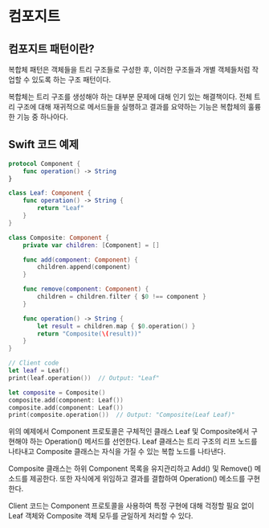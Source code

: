 # 컴포지트
## 컴포지트 패턴이란?
복합체 패턴은 객체들을 트리 구조들로 구성한 후, 이러한 구조들과 개별 객체들처럼 작업할 수 있도록 하는 구조 패턴이다.

복합체는 트리 구조를 생성해야 하는 대부분 문제에 대해 인기 있는 해결책이다. 전체 트리 구조에 대해 재귀적으로 메서드들을 실행하고 결과를 요약하는 기능은 복합체의 훌륭한 기능 중 하나아다.

## Swift 코드 예제
```Swift
protocol Component {
    func operation() -> String
}

class Leaf: Component {
    func operation() -> String {
        return "Leaf"
    }
}

class Composite: Component {
    private var children: [Component] = []

    func add(component: Component) {
        children.append(component)
    }

    func remove(component: Component) {
        children = children.filter { $0 !== component }
    }

    func operation() -> String {
        let result = children.map { $0.operation() }
        return "Composite(\(result))"
    }
}

// Client code
let leaf = Leaf()
print(leaf.operation())  // Output: "Leaf"

let composite = Composite()
composite.add(component: Leaf())
composite.add(component: Leaf())
print(composite.operation())  // Output: "Composite(Leaf Leaf)"
```

위의 예제에서 Component 프로토콜은 구체적인 클래스 Leaf 및 Composite에서 구현해야 하는 Operation() 메서드를 선언한다. Leaf 클래스는 트리 구조의 리프 노드를 나타내고 Composite 클래스는 자식을 가질 수 있는 복합 노드를 나타낸다.

Composite 클래스는 하위 Component 목록을 유지관리하고 Add() 및 Remove() 메소드를 제공한다. 또한 자식에게 위임하고 결과를 결합하여 Operation() 메소드를 구현한다.

Client 코드는 Component 프로토콜을 사용하여 특정 구현에 대해 걱정할 필요 없이 Leaf 객체와 Composite 객체 모두를 균일하게 처리할 수 있다.
